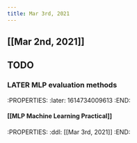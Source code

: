 ```yaml
---
title: Mar 3rd, 2021
---
```


## [[Mar 2nd, 2021]]
## TODO
### LATER MLP evaluation methods
:PROPERTIES:
:later: 1614734009613
:END:
#### [[MLP Machine Learning Practical]]
####
:PROPERTIES:
:ddl: [[Mar 3rd, 2021]]
:END:
##
